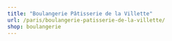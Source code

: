 ```yaml
---
title: "Boulangerie Pâtisserie de la Villette"
url: /paris/boulangerie-patisserie-de-la-villette/
shop: boulangerie
---
```

